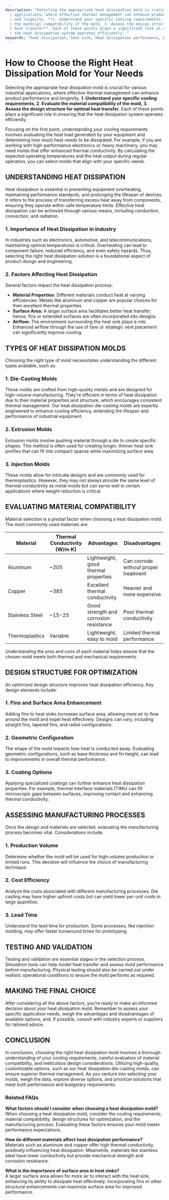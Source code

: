 ```yaml
---
description: "Selecting the appropriate heat dissipation mold is crucial for various industrial\
  \ applications, where effective thermal management can enhance product performance\
  \ and longevity. **1. Understand your specific cooling requirements, 2. Evaluate\
  \ the material compatibility of the mold, 3. Assess the design structure for optimal\
  \ heat transfer**. Each of these points plays a significant role in ensuring that\
  \ the heat dissipation system operates efficiently. "
keywords: "heat dissipation, heat sink, Heat dissipation performance, Die casting process"
---
```

# How to Choose the Right Heat Dissipation Mold for Your Needs

Selecting the appropriate heat dissipation mold is crucial for various industrial applications, where effective thermal management can enhance product performance and longevity. **1. Understand your specific cooling requirements, 2. Evaluate the material compatibility of the mold, 3. Assess the design structure for optimal heat transfer**. Each of these points plays a significant role in ensuring that the heat dissipation system operates efficiently. 

Focusing on the first point, understanding your cooling requirements involves evaluating the heat load generated by your equipment and determining how much heat needs to be dissipated. For example, if you are working with high-performance electronics or heavy machinery, you may need molds that offer enhanced thermal conductivity. By calculating the expected operating temperatures and the heat output during regular operation, you can select molds that align with your specific needs.

## UNDERSTANDING HEAT DISSIPATION

Heat dissipation is essential in preventing equipment overheating, maintaining performance standards, and prolonging the lifespan of devices. It refers to the process of transferring excess heat away from components, ensuring they operate within safe temperature limits. Effective heat dissipation can be achieved through various means, including conduction, convection, and radiation.

### 1. Importance of Heat Dissipation in Industry
In industries such as electronics, automotive, and telecommunications, maintaining optimal temperatures is critical. Overheating can lead to component failure, reduced efficiency, and even safety hazards. Thus, selecting the right heat dissipation solution is a foundational aspect of product design and engineering.

### 2. Factors Affecting Heat Dissipation
Several factors impact the heat dissipation process:
- **Material Properties:** Different materials conduct heat at varying efficiencies. Metals like aluminum and copper are popular choices for their excellent thermal properties.
- **Surface Area:** A larger surface area facilitates better heat transfer; hence, fins or extended surfaces are often incorporated into designs.
- **Airflow:** The environment surrounding the heat sink plays a role. Enhanced airflow through the use of fans or strategic vent placement can significantly improve cooling.

## TYPES OF HEAT DISSIPATION MOLDS

Choosing the right type of mold necessitates understanding the different types available, such as:

### 1. Die-Casting Molds
These molds are crafted from high-quality metals and are designed for high-volume manufacturing. They're efficient in terms of heat dissipation due to their material properties and structure, which encourages consistent thermal management. Our heat dissipation die-casting molds are expertly engineered to enhance cooling efficiency, extending the lifespan and performance of industrial equipment.

### 2. Extrusion Molds
Extrusion molds involve pushing material through a die to create specific shapes. This method is often used for creating longer, thinner heat sink profiles that can fit into compact spaces while maximizing surface area.

### 3. Injection Molds
These molds allow for intricate designs and are commonly used for thermoplastics. However, they may not always provide the same level of thermal conductivity as metal molds but can serve well in certain applications where weight reduction is critical.

## EVALUATING MATERIAL COMPATIBILITY

Material selection is a pivotal factor when choosing a heat dissipation mold. The most commonly used materials are:

| Material       | Thermal Conductivity (W/m·K) | Advantages                           | Disadvantages                        |
|----------------|-------------------------------|--------------------------------------|-------------------------------------|
| Aluminum       | ~205                          | Lightweight, good thermal properties | Can corrode without proper treatment |
| Copper         | ~385                          | Excellent thermal conductivity       | Heavier and more expensive           |
| Stainless Steel | ~15-25                       | Good strength and corrosion resistance | Poor thermal conductivity            |
| Thermoplastics | Variable                      | Lightweight, easy to mold           | Limited thermal performance          |

Understanding the pros and cons of each material helps ensure that the chosen mold meets both thermal and mechanical requirements.

## DESIGN STRUCTURE FOR OPTIMIZATION

An optimized design structure improves heat dissipation efficiency. Key design elements include:

### 1. Fins and Surface Area Enhancement
Adding fins to heat sinks increases surface area, allowing more air to flow around the mold and expel heat effectively. Designs can vary, including straight fins, tapered fins, and radial configurations.

### 2. Geometric Configuration
The shape of the mold impacts how heat is conducted away. Evaluating geometric configurations, such as base thickness and fin height, can lead to improvements in overall thermal performance.

### 3. Coating Options
Applying specialized coatings can further enhance heat dissipation properties. For example, thermal interface materials (TIMs) can fill microscopic gaps between surfaces, improving contact and enhancing thermal conductivity.

## ASSESSING MANUFACTURING PROCESSES

Once the design and materials are selected, evaluating the manufacturing process becomes vital. Considerations include:

### 1. Production Volume
Determine whether the mold will be used for high-volume production or limited runs. This decision will influence the choice of manufacturing technique.

### 2. Cost Efficiency
Analyze the costs associated with different manufacturing processes. Die casting may have higher upfront costs but can yield lower per-unit costs in large quantities.

### 3. Lead Time
Understand the lead time for production. Some processes, like injection molding, may offer faster turnaround times for prototyping.

## TESTING AND VALIDATION

Testing and validation are essential stages in the selection process. Simulation tools can help model heat transfer and assess mold performance before manufacturing. Physical testing should also be carried out under realistic operational conditions to ensure the mold performs as required.

## MAKING THE FINAL CHOICE

After considering all the above factors, you’re ready to make an informed decision about your heat dissipation mold. Remember to assess your specific application needs, weigh the advantages and disadvantages of available options, and, if possible, consult with industry experts or suppliers for tailored advice.

## CONCLUSION

In conclusion, choosing the right heat dissipation mold involves a thorough understanding of your cooling requirements, careful evaluation of material compatibility, and meticulous design considerations. Utilizing high-quality, customizable options, such as our heat dissipation die-casting molds, can ensure superior thermal management. As you venture into selecting your molds, weigh the data, explore diverse options, and prioritize solutions that meet both performance and budgetary requirements.

### Related FAQs

**What factors should I consider when choosing a heat dissipation mold?**  
When choosing a heat dissipation mold, consider the cooling requirements, material compatibility, design structures for optimization, and the manufacturing process. Evaluating these factors ensures your mold meets performance expectations.

**How do different materials affect heat dissipation performance?**  
Materials such as aluminum and copper offer high thermal conductivity, positively influencing heat dissipation. Meanwhile, materials like stainless steel have lower conductivity but provide mechanical strength and corrosion resistance.

**What is the importance of surface area in heat sinks?**  
A larger surface area allows for more air to interact with the heat sink, enhancing its ability to dissipate heat effectively. Incorporating fins or other structural enhancements can maximize surface area for improved performance.
